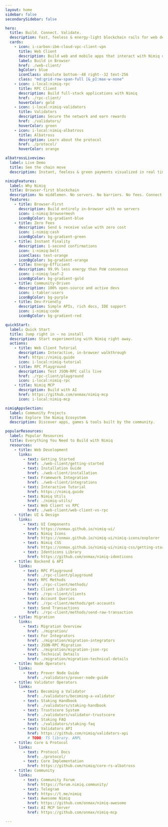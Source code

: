 ```yaml
---
layout: home
sidebar: false
secondarySidebar: false

hero:
  title: Build. Connect. Validate.
  description: Fast, feeless & energy‑light blockchain rails for web developers.
  cards:
    - icon: i-carbon:ibm-cloud-vpc-client-vpn
      title: Web Client
      description: Build web and mobile apps that interact with Nimiq directly in the browser. Fully decentralized — no server required
      label: Build in Browser
      href: ./web-client/
      bgColor: blue
      iconClass: absolute bottom--48 right--32 text-256
      class: "md:grid-row-span-full [&_p]:max-w-none"
    - icon: i-local:nimiq-rpc
      title: RPC Client
      description: Build full-stack applications with Nimiq
      href: ./rpc-client/
      hoverColor: gold
    - icon: i-local:nimiq-validators
      title: Validators
      description: Secure the network and earn rewards
      href: ./validators/
      hoverColor: green
    - icon: i-local:nimiq-albatross
      title: Albatross
      description: Learn about the protocol
      href: ./protocol/
      hoverColor: orange

albatrossLiveview:
  label: Live Demo
  title: See the chain move
  description: Instant, feeless & green payments visualized in real time.

nimiqFeatures:
  label: Why Nimiq
  title: Browser-first blockchain
  description: No middlemen. No servers. No barriers. No fees. Connect directly from any browser.
  features:
    - title: Browser‑First
      description: Build entirely in‑browser with no servers
      icon: i-nimiq:browsermesh
      iconBgColor: bg-gradient-blue
    - title: Zero Fees
      description: Send & receive value with zero cost
      icon: i-nimiq:cash
      iconBgColor: bg-gradient-green
    - title: Instant Finality
      description: 1‑second confirmations
      icon: i-nimiq:bolt
      iconClass: text-orange
      iconBgColor: bg-gradient-orange
    - title: Energy‑Efficient
      description: 99.9% less energy than PoW consensus
      icon: i-nimiq:leaf-2
      iconBgColor: bg-gradient-gold
    - title: Community‑Driven
      description: 100% open‑source and active devs
      icon: i-tabler:users
      iconBgColor: bg-purple
    - title: Dev‑Friendly
      description: Simple APIs, rich docs, IDE support
      icon: i-nimiq:code
      iconBgColor: bg-gradient-red

quickStart:
  label: Quick Start
  title: Jump right in — no install
  description: Start experimenting with Nimiq right away.
  actions:
    - title: Web Client Tutorial
      description: Interactive, in‑browser walkthrough
      href: https://nimiq.guide
      icon: i-local:nimiq-tutorial
    - title: RPC Playground
      description: Test JSON‑RPC calls live
      href: ./rpc-client/playground
      icon: i-local:nimiq-rpc
    - title: Nimiq MCP
      description: Build with AI
      href: https://github.com/onmax/nimiq-mcp
      icon: i-local:nimiq-mcp

nimiqAppsSection:
  label: Community Projects
  title: Explore the Nimiq Ecosystem
  description: Discover apps, games & tools built by the community.

popularResources:
  label: Popular Resources
  title: Everything You Need to Build with Nimiq
  resources:
    - title: Web Development
      links:
        - text: Getting Started
          href: ./web-client/getting-started
        - text: Installation Guide
          href: ./web-client/installation
        - text: Framework Integration
          href: ./web-client/integrations
        - text: Interactive Tutorial
          href: https://nimiq.guide
        - text: Nimiq Utils
          href: ./nimiq-utils/
        - text: Web Client vs RPC
          href: ./web-client/web-client-vs-rpc
    - title: UI & Design
      links:
        - text: UI Components
          href: https://onmax.github.io/nimiq-ui/
        - text: Nimiq Icons
          href: https://onmax.github.io/nimiq-ui/nimiq-icons/explorer
        - text: Nimiq CSS
          href: https://onmax.github.io/nimiq-ui/nimiq-css/getting-started
        - text: Identicons Library
          href: https://github.com/onmax/nimiq-identicons
    - title: Backend & API
      links:
        - text: RPC Playground
          href: ./rpc-client/playground
        - text: RPC Methods
          href: ./rpc-client/methods/
        - text: Client Libraries
          href: ./rpc-client/clients
        - text: Account Queries
          href: ./rpc-client/methods/get-accounts
        - text: Send Transactions
          href: ./rpc-client/methods/send-raw-transaction
    - title: Migration
      links:
        - text: Migration Overview
          href: ./migration/
        - text: For Integrators
          href: ./migration/migration-integrators
        - text: JSON-RPC Migration
          href: ./migration/migration-json-rpc
        - text: Technical Details
          href: ./migration/migration-technical-details
    - title: Node Operators
      links:
        - text: Prover Node Guide
          href: ./validators/prover-node-guide
    - title: Validator Operators
      links:
        - text: Becoming a Validator
          href: ./validators/becoming-a-validator
        - text: Staking Handbook
          href: ./validators/staking-handbook
        - text: Trustscore System
          href: ./validators/validator-trustscore
        - text: Staking FAQ
          href: ./validators/staking-faq
        - text: Validators API
          href: https://github.com/nimiq/validators-api
          # TODO: TS library. ARPL
    - title: Core & Protocol
      links:
        - text: Protocol Docs
          href: ./protocol/
        - text: Core Implementation
          href: https://github.com/nimiq/core-rs-albatross
    - title: Community
      links:
        - text: Community Forum
          href: https://forum.nimiq.community/
        - text: Telegram
          href: https://t.me/nimiq
        - text: Awesome Nimiq
          href: https://github.com/onmax/nimiq-awesome
        - text: AI MCP Server
          href: https://github.com/onmax/nimiq-mcp

---
```


<script setup lang="ts">
import './node_modules/nimiq-css/dist/css/static-content.css'
import Hero from './.vitepress/theme/components/Hero.vue'
import AlbatrossBlockchain from './.vitepress/theme/components/AlbatrossLiveview/index.vue'
import QuickStart from './.vitepress/theme/components/QuickStart.vue'
import NimiqFeatures from './.vitepress/theme/components/NimiqFeatures.vue'
import NimiqAppsSection from './.vitepress/theme/components/NimiqAppsSection.vue'
import PopularResources from './.vitepress/theme/components/PopularResources.vue'
</script>

<Hero bg-neutral-0 v-bind="$frontmatter.hero" />

<QuickStart bg-neutral-100 v-bind="$frontmatter.quickStart" />

<NimiqFeatures bg-neutral-0 v-bind="$frontmatter.nimiqFeatures" />

<AlbatrossBlockchain bg-darkerblue scheme-dark v-bind="$frontmatter.albatrossLiveview" />

<NimiqAppsSection bg-neutral-0 v-bind="$frontmatter.nimiqAppsSection" />

<PopularResources bg-neutral-100 v-bind="$frontmatter.popularResources" />

